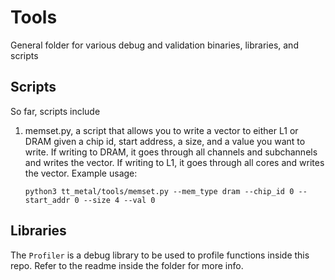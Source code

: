 # Tools
General folder for various debug and validation binaries, libraries, and scripts

## Scripts
So far, scripts include

<ol>
    <li>memset.py, a script that allows you to write a vector to either L1 or DRAM given a chip id, start address, a size, and a value you want to write. If writing to DRAM, it goes through all channels and subchannels and writes the vector. If writing to L1, it goes through all cores and writes the vector. Example usage: </li>

    python3 tt_metal/tools/memset.py --mem_type dram --chip_id 0 --start_addr 0 --size 4 --val 0
</ol>

## Libraries

The `Profiler` is a debug library to be used to profile functions inside this repo. Refer to the
readme inside the folder for more info.
